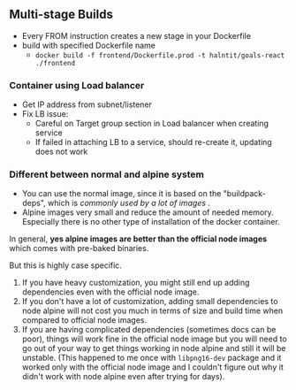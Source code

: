 ## Multi-stage Builds

- Every FROM instruction creates a new stage in your Dockerfile
- build with specified Dockerfile name
  - ```docker build -f frontend/Dockerfile.prod -t halntit/goals-react ./frontend```

### Container using Load balancer

- Get IP address from subnet/listener
- Fix LB issue:
  - Careful on Target group section in Load balancer when creating service
  - If failed in attaching LB to a service, should re-create it, updating does not work

### Different between normal and alpine system

* You can use the normal image, since it is based on the "buildpack-deps", which is *commonly used by a lot of images* .
* Alpine images very small and reduce the amount of needed memory. Especially there is no other type of installation of the docker container.

In general, **yes alpine images are better than the official node images** which comes with pre-baked binaries.

But this is highly case specific.

1. If you have heavy customization, you might still end up adding dependencies even with the official node image.
2. If you don't have a lot of customization, adding small dependencies to node alpine will not cost you much in terms of size and build time when compared to official node images.
3. If you are having complicated dependencies (sometimes docs can be poor), things will work fine in the official node image but you will need to go out of your way to get things working in node alpine and still it will be unstable. (This happened to me once with `libpng16-dev` package and it worked only with the official node image and I couldn't figure out why it didn't work with node alpine even after trying for days).
